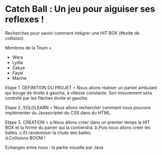 # Catch Ball : Un jeu pour aiguiser ses reflexes !

Recherches pour savoir comment intégrer une HIT BOX (#boite de collision). 

Membres de la Team = 
- Wara 
- Lydia
- Zakya
- Fayal 
- Marine

Etape 1. DEFINITION DU PROJET = 
Nous allons réaliser un panier ambulant qui bouge de droite à gauche, à vitesse constante. Son mouvement sera controlé par les flèches droite et gauche. 


Etape 2. SOLOLEARN = 
Nous allons rechercher comment nous pouvons implémenter du Javascriptet du CSS  dans du HTML. 

Etape 3. CREATION =
a.Nous allons créer dans un premier temps la HIT BOX et la forme du panier qui la contiendra.
b.Puis nous allons créer les balles. 
c.Et randomiser la chute des balles.  
d.Collisions BOOM !


Echanges entre nous : 
la partie visuelle par Java


